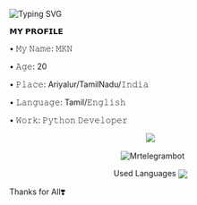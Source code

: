 ![Typing SVG](https://readme-typing-svg.herokuapp.com/?lines=𝗛i+Welcome+Guild;Mr+Apr+Guild)</p>
<p align="center">



<p align="left">
𝗠𝗬 𝗣𝗥𝗢𝗙𝗜𝗟𝗘
<p align="left">
• 𝙼𝚢 𝙽𝚊𝚖𝚎: 𝙼𝙺𝙽 
<p align="left">
• 𝙰𝚐𝚎: 20
<p align="left">
• 𝙿𝚕𝚊𝚌𝚎: Ariyalur/TamilNadu/𝙸𝚗𝚍𝚒𝚊
<p align="left">
• 𝙻𝚊𝚗𝚐𝚞𝚊𝚐𝚎: Tamil/𝙴𝚗𝚐𝚕𝚒𝚜𝚑
<p align="left">
• 𝚆𝚘𝚛𝚔: 𝙿𝚢𝚝𝚑𝚘𝚗 𝙳𝚎𝚟𝚎𝚕𝚘𝚙𝚎𝚛


<p align="center">
<img src="https://github-stats-alpha.vercel.app/api/?username=Mrtelegrambot&cc=000&tc=00ff00&ic=fff000&bc=fff" align="center">
</p>

<p align="center">&nbsp;
  <img align="center" src="https://github-readme-stats.vercel.app/api?username=Mrtelegrambot&&show_icons=true&theme=midnight-purple" alt="Mrtelegrambot"/></p>        
 
<p align="center">
Used Languages 
<img src="https://github-readme-stats.vercel.app/api/top-langs/?username=Mrtelegrambot&layout=compact&theme=tokyonight" align="center">



Thanks for All❣️



